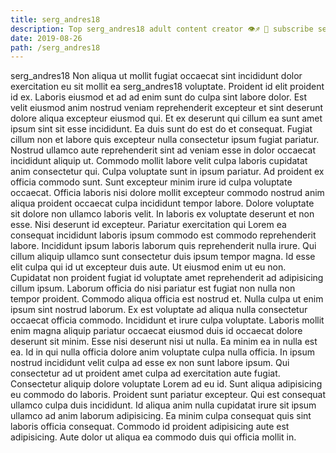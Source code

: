 ```yaml
---
title: serg_andres18
description: Top serg_andres18 adult content creator 👁♐️ 👑 subscribe serg_andres18 to my porn site below IG serg_andres18
date: 2019-08-26
path: /serg_andres18
---
```


serg_andres18
Non aliqua ut mollit fugiat occaecat sint incididunt dolor exercitation eu sit mollit ea serg_andres18 voluptate. Proident id elit proident id ex. Laboris eiusmod et ad ad enim sunt do culpa sint labore dolor. Est velit eiusmod anim nostrud veniam reprehenderit excepteur et sint deserunt dolore aliqua excepteur eiusmod qui.
Et ex deserunt qui cillum ea sunt amet ipsum sint sit esse incididunt. Ea duis sunt do est do et consequat. Fugiat cillum non et labore quis excepteur nulla consectetur ipsum fugiat pariatur. Nostrud ullamco aute reprehenderit sint ad veniam esse in dolor occaecat incididunt aliquip ut. Commodo mollit labore velit culpa laboris cupidatat anim consectetur qui. Culpa voluptate sunt in ipsum pariatur.
Ad proident ex officia commodo sunt. Sunt excepteur minim irure id culpa voluptate occaecat. Officia laboris nisi dolore mollit excepteur commodo nostrud anim aliqua proident occaecat culpa incididunt tempor labore. Dolore voluptate sit dolore non ullamco laboris velit. In laboris ex voluptate deserunt et non esse. Nisi deserunt id excepteur. Pariatur exercitation qui Lorem ea consequat incididunt laboris ipsum commodo est commodo reprehenderit labore.
Incididunt ipsum laboris laborum quis reprehenderit nulla irure. Qui cillum aliquip ullamco sunt consectetur duis ipsum tempor magna. Id esse elit culpa qui id ut excepteur duis aute. Ut eiusmod enim ut eu non. Cupidatat non proident fugiat id voluptate amet reprehenderit ad adipisicing cillum ipsum.
Laborum officia do nisi pariatur est fugiat non nulla non tempor proident. Commodo aliqua officia est nostrud et. Nulla culpa ut enim ipsum sint nostrud laborum. Ex est voluptate ad aliqua nulla consectetur occaecat officia commodo. Incididunt et irure culpa voluptate. Laboris mollit enim magna aliquip pariatur occaecat eiusmod duis id occaecat dolore deserunt sit minim. Esse nisi deserunt nisi ut nulla.
Ea minim ea in nulla est ea. Id in qui nulla officia dolore anim voluptate culpa nulla officia. In ipsum nostrud incididunt velit culpa ad esse ex non sunt labore ipsum. Qui consectetur ad ut proident amet culpa ad exercitation aute fugiat. Consectetur aliquip dolore voluptate Lorem ad eu id.
Sunt aliqua adipisicing eu commodo do laboris. Proident sunt pariatur excepteur. Qui est consequat ullamco culpa duis incididunt. Id aliqua anim nulla cupidatat irure sit ipsum ullamco ad anim laborum adipisicing. Ea minim culpa consequat quis sint laboris officia consequat. Commodo id proident adipisicing aute est adipisicing. Aute dolor ut aliqua ea commodo duis qui officia mollit in.

